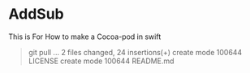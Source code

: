 # AddSub
This is For How to make a Cocoa-pod  in swift
> git pull
...
2 files changed, 24 insertions(+)
create mode 100644 LICENSE
create mode 100644 README.md
